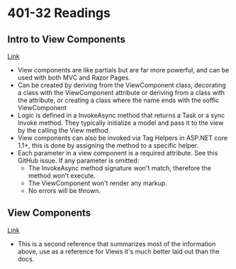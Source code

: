 # 401-32 Readings

## Intro to View Components
[Link](https://docs.microsoft.com/en-us/aspnet/core/mvc/views/view-components?view=aspnetcore-2.1)
- View components are like partials but are far more powerful, and can be used with both MVC and Razor Pages.
- Can be created by deriving from the ViewComponent class, decorating a class with the ViewComponent attribute or deriving from a class with the attribute, or creating a class where the name ends with the soffic ViewComponent
- Logic is defined in a InvokeAsync method that returns a Task<IViewComponentResult> or a sync Invoke method. They typically initialize a model and pass it to the view by the calling the View method.
- View components can also be invoked via Tag Helpers in ASP.NET core 1.1+, this is done by assigning the method to a specific helper.
- Each parameter in a view component is a required attribute. See this GitHub issue. If any parameter is omitted:
  - The InvokeAsync method signature won't match, therefore the method won't execute.
  - The ViewComponent won't render any markup.
  - No errors will be thrown.

## View Components
[Link](https://mariusschulz.com/articles/view-components-in-asp-net-core-mvc)
- This is a second reference that summarizes most of the information above, use as a reference for Views it's much better laid out than the docs.